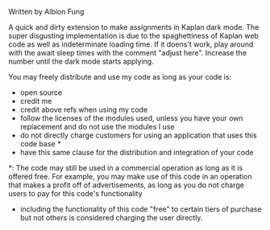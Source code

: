 Written by Albion Fung  

A quick and dirty extension to make assignments in Kaplan dark mode.
The super disgusting implementation is due to the spaghettiness of Kaplan web code
as well as indeterminate loading time.
If it doens't work, play around with the await sleep times with the comment "adjust here".
Increase the number until the dark mode starts applying.

You may freely distribute and use my code as long as your code is:
- open source
- credit me
- credit above refs when using my code
- follow the licenses of the modules used, unless you have your own replacement and do
not use the modules I use
- do not directly charge customers for using an application that uses this code base *
- have this same clause for the distribution and integration of your code

*: The code may still be used in a commercial operation as long as it is offered free.
   For example, you may make use of this code in an operation that makes a profit off of
   advertisements, as long as you do not charge users to pay for this code's functionality
   - including the functionality of this code "free" to certain tiers of purchase but not
   others is considered charging the user directly.
